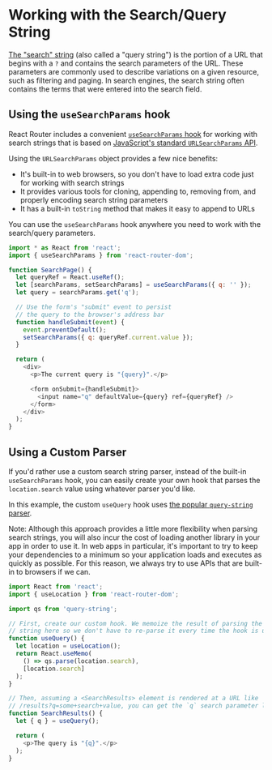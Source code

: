 # Working with the Search/Query String

[The "search"
string](https://developer.mozilla.org/en-US/docs/Web/API/URL/search) (also
called a "query string") is the portion of a URL that begins with a `?` and
contains the search parameters of the URL. These parameters are commonly used to
describe variations on a given resource, such as filtering and paging. In search
engines, the search string often contains the terms that were entered into the
search field.

## Using the `useSearchParams` hook

React Router includes a convenient [`useSearchParams` hook](#TODO) for working
with search strings that is based on [JavaScript's standard `URLSearchParams`
API](https://developer.mozilla.org/en-US/docs/Web/API/URLSearchParams).

Using the `URLSearchParams` object provides a few nice benefits:

- It's built-in to web browsers, so you don't have to load extra code just for
  working with search strings
- It provides various tools for cloning, appending to, removing from, and
  properly encoding search string parameters
- It has a built-in `toString` method that makes it easy to append to URLs

You can use the `useSearchParams` hook anywhere you need to work with the
search/query parameters.

```js
import * as React from 'react';
import { useSearchParams } from 'react-router-dom';

function SearchPage() {
  let queryRef = React.useRef();
  let [searchParams, setSearchParams] = useSearchParams({ q: '' });
  let query = searchParams.get('q');

  // Use the form's "submit" event to persist
  // the query to the browser's address bar
  function handleSubmit(event) {
    event.preventDefault();
    setSearchParams({ q: queryRef.current.value });
  }

  return (
    <div>
      <p>The current query is "{query}".</p>

      <form onSubmit={handleSubmit}>
        <input name="q" defaultValue={query} ref={queryRef} />
      </form>
    </div>
  );
}
```

## Using a Custom Parser

If you'd rather use a custom search string parser, instead of the built-in
`useSearchParams` hook, you can easily create your own hook that parses the
`location.search` value using whatever parser you'd like.

In this example, the custom `useQuery` hook uses [the popular `query-string`
parser](https://www.npmjs.com/package/query-string).

Note: Although this approach provides a little more flexibility when parsing
search strings, you will also incur the cost of loading another library in your
app in order to use it. In web apps in particular, it's important to try to keep
your dependencies to a minimum so your application loads and executes as quickly
as possible. For this reason, we always try to use APIs that are built-in to
browsers if we can.

```js
import React from 'react';
import { useLocation } from 'react-router-dom';

import qs from 'query-string';

// First, create our custom hook. We memoize the result of parsing the search
// string here so we don't have to re-parse it every time the hook is used.
function useQuery() {
  let location = useLocation();
  return React.useMemo(
    () => qs.parse(location.search),
    [location.search]
  );
}

// Then, assuming a <SearchResults> element is rendered at a URL like
// /results?q=some+search+value, you can get the `q` search parameter like this:
function SearchResults() {
  let { q } = useQuery();

  return (
    <p>The query is "{q}".</p>
  );
}
```
